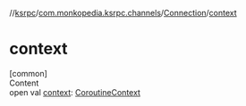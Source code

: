 //[ksrpc](../../index.md)/[com.monkopedia.ksrpc.channels](../index.md)/[Connection](index.md)/[context](context.md)



# context  
[common]  
Content  
open val [context](context.md): [CoroutineContext](https://kotlinlang.org/api/latest/jvm/stdlib/kotlin.coroutines/-coroutine-context/index.html)  



